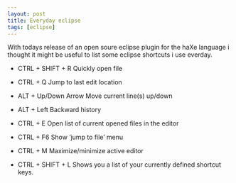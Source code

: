 ```yaml
---
layout: post
title: Everyday eclipse
tags: [eclipse]
---
```

With todays release of an open soure eclipse plugin for the haXe language i thought it might be useful to list some eclipse shortcuts i use everday.

* CTRL + SHIFT + R
 Quickly open file

* CTRL + Q
 Jump to last edit location

* ALT + Up/Down Arrow
 Move current line(s) up/down

* ALT + Left
 Backward history

* CTRL + E
 Open list of current opened files in the editor

* CTRL + F6
 Show ‘jump to file’ menu

* CTRL + M
 Maximize/minimize active editor

* CTRL + SHIFT + L
 Shows you a list of your currently defined shortcut keys.
